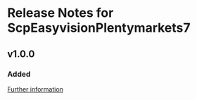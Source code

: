 # Release Notes for ScpEasyvisionPlentymarkets7

## v1.0.0

### Added
[Further information](https://developers.plentymarkets.com/marketplace/plugin-requirements#marketplace-changelog)